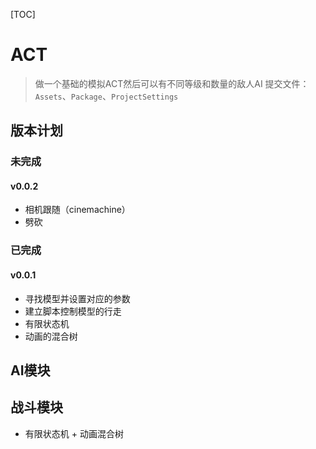 [TOC]
# ACT
> 做一个基础的模拟ACT然后可以有不同等级和数量的敌人AI
> 提交文件：`Assets`、`Package`、`ProjectSettings`
## 版本计划
### 未完成
#### v0.0.2
- 相机跟随（cinemachine）
- 劈砍
### 已完成
#### v0.0.1
- 寻找模型并设置对应的参数
- 建立脚本控制模型的行走
- 有限状态机
- 动画的混合树
## AI模块
## 战斗模块
- 有限状态机 + 动画混合树